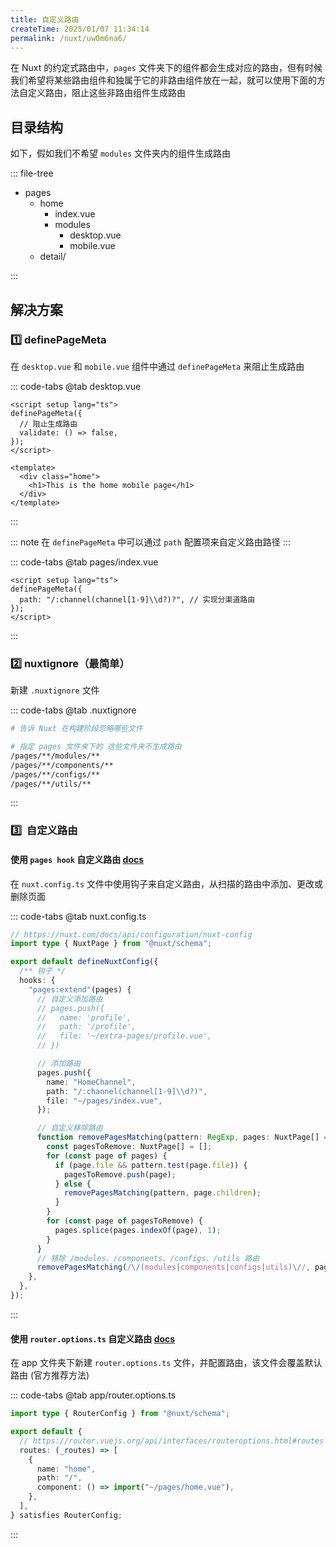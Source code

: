 ```yaml
---
title: 自定义路由
createTime: 2025/01/07 11:34:14
permalink: /nuxt/uw0m6na6/
---
```


在 Nuxt 的约定式路由中，`pages` 文件夹下的组件都会生成对应的路由，但有时候我们希望将某些路由组件和独属于它的非路由组件放在一起，就可以使用下面的方法自定义路由，阻止这些非路由组件生成路由

## 目录结构

如下，假如我们不希望 `modules` 文件夹内的组件生成路由

::: file-tree

- pages
  - home
    - index.vue
    - modules
      - desktop.vue
      - mobile.vue
  - detail/

:::

## 解决方案

### 1️⃣ definePageMeta

在 `desktop.vue` 和 `mobile.vue` 组件中通过 `definePageMeta` 来阻止生成路由

::: code-tabs
@tab desktop.vue

```vue
<script setup lang="ts">
definePageMeta({
  // 阻止生成路由
  validate: () => false,
});
</script>

<template>
  <div class="home">
    <h1>This is the home mobile page</h1>
  </div>
</template>
```

:::

::: note
在 `definePageMeta` 中可以通过 `path` 配置项来自定义路由路径
:::

::: code-tabs
@tab pages/index.vue

```vue
<script setup lang="ts">
definePageMeta({
  path: "/:channel(channel[1-9]\\d?)?", // 实现分渠道路由
});
</script>
```

:::

### 2️⃣ nuxtignore（最简单）

新建 `.nuxtignore` 文件

::: code-tabs
@tab .nuxtignore

```sh
# 告诉 Nuxt 在构建阶段忽略哪些文件

# 指定 pages 文件夹下的 这些文件夹不生成路由
/pages/**/modules/**
/pages/**/components/**
/pages/**/configs/**
/pages/**/utils/**
```

:::

### 3️⃣  自定义路由

#### 使用 `pages hook` 自定义路由 [docs](https://nuxt.com/docs/guide/recipes/custom-routing#pages-hook)

在 `nuxt.config.ts` 文件中使用钩子来自定义路由，从扫描的路由中添加、更改或删除页面

::: code-tabs
@tab nuxt.config.ts

```ts
// https://nuxt.com/docs/api/configuration/nuxt-config
import type { NuxtPage } from "@nuxt/schema";

export default defineNuxtConfig({
  /** 钩子 */
  hooks: {
    "pages:extend"(pages) {
      // 自定义添加路由
      // pages.push({
      //   name: 'profile',
      //   path: '/profile',
      //   file: '~/extra-pages/profile.vue',
      // })

      // 添加路由
      pages.push({
        name: "HomeChannel",
        path: "/:channel(channel[1-9]\\d?)",
        file: "~/pages/index.vue",
      });

      // 自定义移除路由
      function removePagesMatching(pattern: RegExp, pages: NuxtPage[] = []) {
        const pagesToRemove: NuxtPage[] = [];
        for (const page of pages) {
          if (page.file && pattern.test(page.file)) {
            pagesToRemove.push(page);
          } else {
            removePagesMatching(pattern, page.children);
          }
        }
        for (const page of pagesToRemove) {
          pages.splice(pages.indexOf(page), 1);
        }
      }
      // 移除 /modules、/components、/configs、/utils 路由
      removePagesMatching(/\/(modules|components|configs|utils)\//, pages);
    },
  },
});
```

:::

#### 使用 `router.options.ts` 自定义路由 [docs](https://nuxt.com/docs/guide/recipes/custom-routing#router-options)

在 app 文件夹下新建 `router.options.ts` 文件，并配置路由，该文件会覆盖默认路由 (官方推荐方法)

::: code-tabs
@tab app/router.options.ts

```ts
import type { RouterConfig } from "@nuxt/schema";

export default {
  // https://router.vuejs.org/api/interfaces/routeroptions.html#routes
  routes: (_routes) => [
    {
      name: "home",
      path: "/",
      component: () => import("~/pages/home.vue"),
    },
  ],
} satisfies RouterConfig;
```

:::
